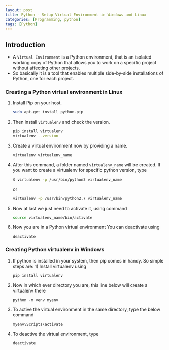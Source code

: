 ```yaml
---
layout: post
title: Python - Setup Virtual Environment in Windows and Linux
categories: [Programming, python]
tags: [Python]
---
```


## Introduction

- A `Virtual Environment` is a Python environment, that is an isolated working copy of Python that allows you to work on a specific project without affecting other projects. 
- So basically it is a tool that enables multiple side-by-side installations of Python, one for each project.

### Creating a Python virtual environment in Linux

1. Install Pip on your host.

    ```sh
    sudo apt-get install python-pip
    ```

2. Then install `virtualenv` and check the version.

    ```sh
    pip install virtualenv
    virtualenv --version
    ```

3. Create a virtual environment now by providing a name.

    ```sh
    virtualenv virtualenv_name
    ```

4. After this command, a folder named `virtualenv_name` will be created.  If you want to create a virtualenv for specific python version, type

    ```sh
    $ virtualenv -p /usr/bin/python3 virtualenv_name
    ```

    or

    ```sh
    virtualenv -p /usr/bin/python2.7 virtualenv_name
    ```

7. Now at last we just need to activate it, using command

    ```sh
    source virtualenv_name/bin/activate
    ```

8. Now you are in a Python virtual environment You can deactivate using

    ```sh
    deactivate
    ```

### Creating Python virtualenv in Windows

1. If python is installed in your system, then pip comes in handy. So simple steps are: 1) Install virtualenv using

    ```ps1
    pip install virtualenv 
    ```

2. Now in which ever directory you are, this line below will create a virtualenv there

    ```ps1
    python -m venv myenv
    ```

3. To active the virtual environment in the same directory, type the below command

    ```ps1
    myenv\Scripts\activate
    ```

4. To deactive the virtual environment, type

    ```ps1
    deactivate
    ```
